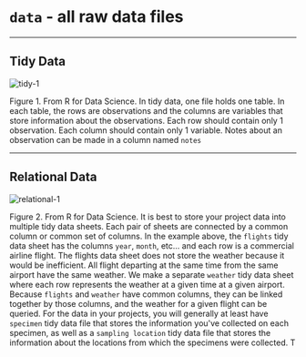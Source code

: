 # `data` - all raw data files

---

## Tidy Data

![tidy-1](https://github.com/Ph-IRES/2024_LastName_ProjName/assets/12803659/b3c8f084-9b89-405b-8bd2-1b02e0acf8f0)

Figure 1.  From R for Data Science.  In tidy data, one file holds one table. In each table, the rows are observations and the columns are variables that store information about the observations.  Each row should contain only 1 observation.  Each column should contain only 1 variable.  Notes about an observation can be made in a column named `notes`

---

## Relational Data

![relational-1](https://d33wubrfki0l68.cloudfront.net/245292d1ea724f6c3fd8a92063dcd7bfb9758d02/5751b/diagrams/relational-nycflights.png)

Figure 2. From R for Data Science. It is best to store your project data into multiple tidy data sheets.  Each pair of sheets are connected by a common column or common set of columns. In the example above, the `flights` tidy data sheet has the columns `year`, `month`, etc...  and each row is a commercial airline flight.  The flights data sheet does not store the weather because it would be inefficient.  All flight departing at the same time from the same airport have the same weather.  We make a separate `weather` tidy data sheet where each row represents the weather at a given time at a given airport.  Because `flights` and `weather` have common columns, they can be linked together by those columns, and the weather for a given flight can be queried. For the data in your projects, you will generally at least have `specimen` tidy data file that stores the information you've collected on each specimen, as well as a `sampling location` tidy data file that stores the information about the locations from which the specimens were collected.  T  
